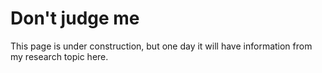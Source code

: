 # Don't judge me
This page is under construction, but one day it will have information from my research topic here.

